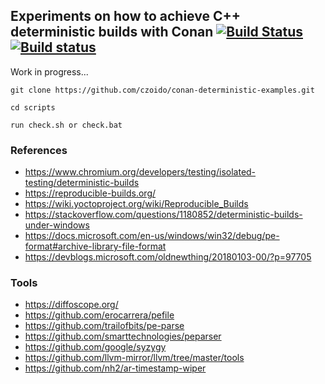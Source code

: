 ## Experiments on how to achieve C++ deterministic builds with Conan [![Build Status](https://travis-ci.org/czoido/conan-deterministic-examples.svg?branch=master)](https://travis-ci.org/czoido/conan-deterministic-examples) [![Build status](https://ci.appveyor.com/api/projects/status/i538q9jia0lsg0sn?svg=true)](https://ci.appveyor.com/project/czoido/conan-deterministic-examples)

Work in progress...

`git clone https://github.com/czoido/conan-deterministic-examples.git`

`cd scripts`

`run check.sh or check.bat`

### References

- https://www.chromium.org/developers/testing/isolated-testing/deterministic-builds
- https://reproducible-builds.org/
- https://wiki.yoctoproject.org/wiki/Reproducible_Builds
- https://stackoverflow.com/questions/1180852/deterministic-builds-under-windows
- https://docs.microsoft.com/en-us/windows/win32/debug/pe-format#archive-library-file-format
- https://devblogs.microsoft.com/oldnewthing/20180103-00/?p=97705

### Tools

- https://diffoscope.org/
- https://github.com/erocarrera/pefile
- https://github.com/trailofbits/pe-parse
- https://github.com/smarttechnologies/peparser
- https://github.com/google/syzygy
- https://github.com/llvm-mirror/llvm/tree/master/tools
- https://github.com/nh2/ar-timestamp-wiper


